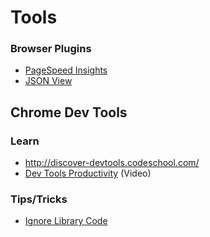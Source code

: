 # Tools


### Browser Plugins
* [PageSpeed Insights](https://chrome.google.com/webstore/detail/pagespeed-insights-by-goo/gplegfbjlmmehdoakndmohflojccocli)
* [JSON View](https://chrome.google.com/webstore/detail/jsonview/chklaanhfefbnpoihckbnefhakgolnmc)


## Chrome Dev Tools

### Learn
* http://discover-devtools.codeschool.com/
* [Dev Tools Productivity](https://www.youtube.com/watch?v=kVSo4buDAEE) (Video)

### Tips/Tricks
* [Ignore Library Code](http://www.divshot.com/blog/tips-and-tricks/ignoring-library-code-while-debugging-in-chrome)
